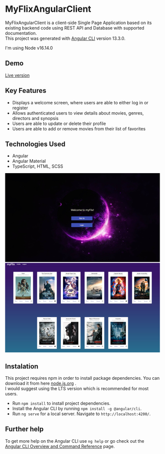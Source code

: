 # MyFlixAngularClient

MyFlixAngularClient is a client-side Single Page Application based on its existing backend code using REST API and Database with supported documentation.<br>
This project was generated with [Angular CLI](https://github.com/angular/angular-cli) version 13.3.0.

I'm using Node v16.14.0

## Demo

[Live version](https://smak1n.github.io/myFlix-Angular-client/welcome)

## Key Features

- Displays a welcome screen, where users are able to either log in or register
- Allows authenticated users to view details about movies, genres, directors and synopsis
- Users are able to update or delete their profile
- Users are able to add or remove movies from their list of favorites

## Technologies Used

- Angular
- Angular Material
- TypeScript, HTML, SCSS

![Markdown Logo](/src/assets/welcomescreen.jpg)
![Markdown Logo](/src/assets/moviesscreen.jpg)

## Instalation

This project requires npm in order to install package dependencies. You can download it from here [node.js.org](https://nodejs.org/en/) . <br>
I would suggest using the LTS version which is recommended for most users.

- Run `npm install` to install project dependencies.
- Install the Angular CLI by running `npm install -g @angular/cli`.
- Run `ng serve` for a local server. Navigate to `http://localhost:4200/`.

## Further help

To get more help on the Angular CLI use `ng help` or go check out the [Angular CLI Overview and Command Reference](https://angular.io/cli) page.
